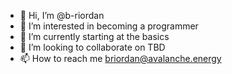 - 👋 Hi, I’m @b-riordan
- 👀 I’m interested in becoming a programmer
- 🌱 I’m currently starting at the basics
- 💞️ I’m looking to collaborate on TBD
- 📫 How to reach me briordan@avalanche.energy

<!---
b-riordan/b-riordan is a ✨ special ✨ repository because its `README.md` (this file) appears on your GitHub profile.
You can click the Preview link to take a look at your changes.
--->
